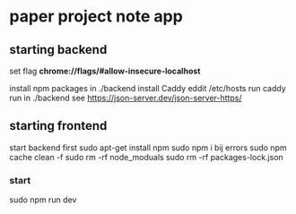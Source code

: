 # paper project note app

## starting backend

set flag **chrome://flags/#allow-insecure-localhost**

install npm packages in ./backend 
install Caddy
eddit /etc/hosts
run caddy run in ./backend
see https://json-server.dev/json-server-https/

## starting frontend

start backend first 
sudo apt-get install npm 
sudo npm i
bij errors 
sudo npm cache clean -f
sudo rm -rf node_moduals
sudo rm -rf packages-lock.json

### start
sudo npm run dev

